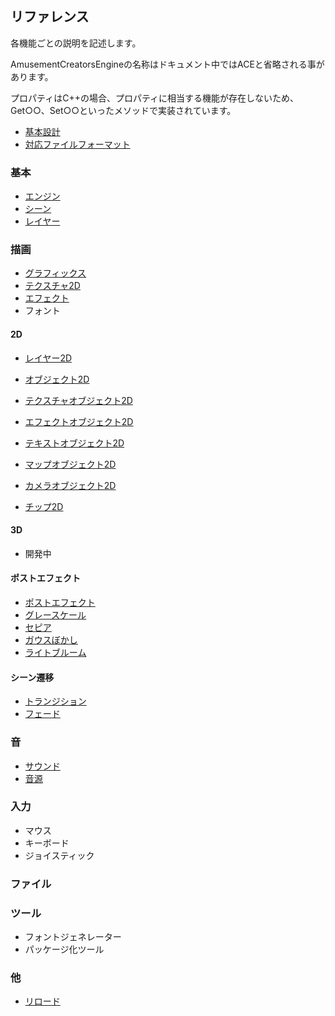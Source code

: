 ﻿## リファレンス

各機能ごとの説明を記述します。

AmusementCreatorsEngineの名称はドキュメント中ではACEと省略される事があります。

プロパティはC++の場合、プロパティに相当する機能が存在しないため、Get○○、Set○○といったメソッドで実装されています。

* [基本設計](./BasicDesign.md)
* [対応ファイルフォーマット](./AvailableFileFormats.md)

### 基本

* [エンジン](./Basic/Engine.md)
* [シーン](./Basic/Scene.md)
* [レイヤー](./Basic/Layer.md)

### 描画

* [グラフィックス](./Graphics/Graphics.md)
* [テクスチャ2D](./Graphics/Texture2D.md)
* [エフェクト](./Graphics/Effect.md)
* フォント

#### 2D

* [レイヤー2D](./2D/Layer2D.md)
* [オブジェクト2D](./2D/Object2D.md)
* [テクスチャオブジェクト2D](./2D/TextureObject2D.md)
* [エフェクトオブジェクト2D](./2D/EffectObject2D.md)
* [テキストオブジェクト2D](./2D/TextObject2D.md)
* [マップオブジェクト2D](./2D/MapObject2D.md)
* [カメラオブジェクト2D](./2D/CameraObject2D.md)

* [チップ2D](./2D/Chip2D.md)

#### 3D

* 開発中

#### ポストエフェクト

* [ポストエフェクト](./PostEffect/PostEffect.md)
* [グレースケール](./PostEffect/PostEffectGrayScale.md)
* [セピア](./PostEffect/PostEffectSepia.md)
* [ガウスぼかし](./PostEffect/PostEffectGaussianBlur.md)
* [ライトブルーム](./PostEffect/PostEffectLightBloom.md)

#### シーン遷移

* [トランジション](./Transition/Transition.md)
* [フェード](./Transition/TransitionFade.md)

### 音

* [サウンド](./Sound/Sound.md)
* [音源](./Sound/SoundSource.md)

### 入力

* マウス
* キーボード
* ジョイスティック

### ファイル

### ツール

* フォントジェネレーター
* パッケージ化ツール

### 他
* [リロード](./Misc/Reloading.md)
